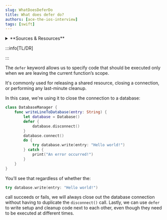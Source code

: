 ```yaml
---
slug: WhatDoesDeferDo
title: What does defer do?
authors: [ace-the-ios-interview]
tags: [swift]
---
```


<details>
  <summary>**Sources & Resources**</summary>

  **Main Source:** [Ace the iOS Interview](https://aryamansharda.gumroad.com/l/tcvck)

  **Additional Sources:**

  **Further Reading:**

</details>

:::info[TL/DR]

:::

The `defer` keyword allows us to specify code that should be executed only when we are leaving the current function’s scope.

It's commonly used for releasing a shared resource, closing a connection, or performing any last-minute cleanup.

In this case, we're using it to close the connection to a database:

```swift
class DatabaseManager {
    func writeLineToDatabase(entry: String) {
        let database = Database()
        defer {
            database.disconnect()
        }
        database.connect()
        do {
            try database.write(entry: "Hello world!")
        } catch {
            print("An error occurred!")
        }
    }
}
```

You’ll see that regardless of whether the:
```swift
try database.write(entry: "Hello world!")
```
call succeeds or fails, we will always close out the database connection without having to duplicate the `disconnect()` call. Lastly, we can use `defer` to write setup and cleanup code next to each other, even though they need to be executed at different times.
